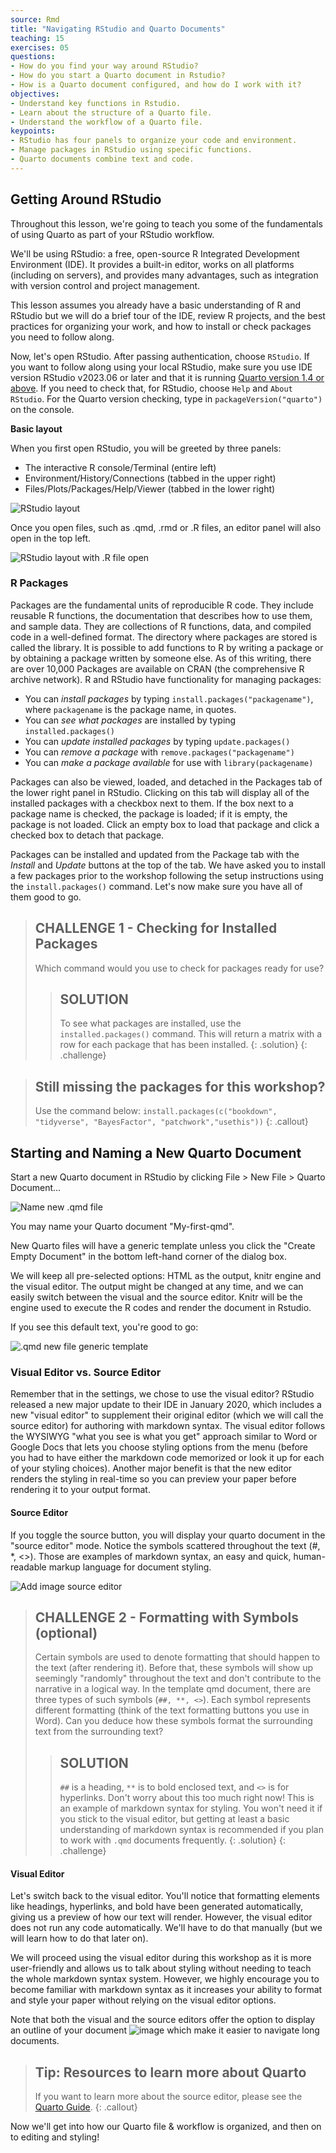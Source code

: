 ```yaml
---
source: Rmd  
title: "Navigating RStudio and Quarto Documents"  
teaching: 15
exercises: 05
questions:
- How do you find your way around RStudio?
- How do you start a Quarto document in Rstudio?
- How is a Quarto document configured, and how do I work with it?
objectives:
- Understand key functions in Rstudio.
- Learn about the structure of a Quarto file.
- Understand the workflow of a Quarto file.
keypoints:
- RStudio has four panels to organize your code and environment.
- Manage packages in RStudio using specific functions.
- Quarto documents combine text and code.
---
```



## Getting Around RStudio

Throughout this lesson, we're going to teach you some of the fundamentals of
using Quarto as part of your RStudio workflow. 

We'll be using RStudio: a free, open-source R Integrated Development Environment
(IDE). It provides a built-in editor, works on all platforms
(including on servers), and provides many advantages, such as integration with
version control and project management.

This lesson assumes you already have a basic understanding of R and RStudio but
we will do a brief tour of the IDE, review R projects, and the best practices for
organizing your work, and how to install or check packages you need to follow along.

Now, let's open RStudio. After passing authentication, choose `RStudio`. If you want to follow along using your local RStudio, make sure you use IDE version RStudio v2023.06 or later and that it is running [Quarto version 1.4 or above](https://quarto.org/docs/download/prerelease.html). If you need to check that, for RStudio, choose `Help` and `About RStudio`. For the Quarto version checking, type in `packageVersion("quarto")` on the console.
  

**Basic layout**

When you first open RStudio, you will be greeted by three panels:

-   The interactive R console/Terminal (entire left)
-   Environment/History/Connections (tabbed in the upper right)
-   Files/Plots/Packages/Help/Viewer (tabbed in the lower right)

![RStudio layout](../../fig/02-rstudio.PNG) 

Once you open files, such as .qmd, .rmd or .R files, an editor panel will also
open in the top left.

![RStudio layout with .R file open](../../fig/02-rstudio-script.PNG) 


### R Packages

Packages are the fundamental units of reproducible R code. They include reusable R functions, the documentation that describes how to use them, and sample data. They are collections of R functions, data, and compiled code in a well-defined format. The directory where packages are stored is called the library.
It is possible to add functions to R by writing a package or by obtaining a
package written by someone else. As of this writing, there are over 10,000
Packages are available on CRAN (the comprehensive R archive network). R and RStudio
have functionality for managing packages:

-   You can *install packages* by typing `install.packages("packagename")`, where `packagename` is the package name, in quotes.
-   You can *see what packages* are installed by typing `installed.packages()`
-   You can *update installed packages* by typing `update.packages()`
-   You can *remove a package* with `remove.packages("packagename")`
-   You can *make a package available* for use with `library(packagename)`

Packages can also be viewed, loaded, and detached in the Packages tab of the
lower right panel in RStudio. Clicking on this tab will display all of the installed
packages with a checkbox next to them. If the box next to a package name is
checked, the package is loaded; if it is empty, the package is not loaded.
Click an empty box to load that package and click a checked box to detach that
package.

Packages can be installed and updated from the Package tab with the *Install* and
*Update* buttons at the top of the tab. We have asked you to install a few packages prior to the workshop following the setup instructions using the `install.packages()` command. Let's now make sure you have all of them good to go.

> ## CHALLENGE 1 - Checking for Installed Packages
> Which command would you use to check for packages ready for use?
>> ## SOLUTION
>> To see what packages are installed, use the `installed.packages()` command. This will return a matrix with a row for each package that has been installed. 
> {: .solution}
{: .challenge}

> ## Still missing the packages for this workshop?
> Use the command below:
`install.packages(c("bookdown", "tidyverse", "BayesFactor", "patchwork","usethis"))`
{: .callout}

## Starting and Naming a New Quarto Document

Start a new Quarto document in RStudio by clicking File \> New File \> Quarto Document...

![Name new .qmd file](../../fig/02-name-new-qmd.PNG)

You may name your Quarto document "My-first-qmd".

New Quarto files will have a generic template unless you click the
"Create Empty Document" in the bottom left-hand corner of the dialog box.

We will keep all pre-selected options: HTML as the output, knitr engine and the visual editor. The output might be changed at any time, and we can easily switch between the visual and the source editor. Knitr will be the engine used to execute the R codes and render the document in Rstudio.

If you see this default text, you're good to go: 

![.qmd new file generic template](../../fig/02-qmd-new-template.PNG)

### Visual Editor vs. Source Editor

Remember that in the settings, we chose to use the visual editor? RStudio released a new major update to their IDE in January 2020, which includes a new "visual editor" to supplement their original editor (which we will call the source editor) for authoring with markdown syntax. The visual editor follows the WYSIWYG "what you see is what you get" approach similar to Word or Google Docs that lets you choose styling options from the menu (before you had to have either the markdown code memorized or look it up for each of your styling choices). Another major benefit is that the new editor renders the styling in real-time so you can preview your paper before rendering it to your output format.

#### Source Editor

If you toggle the source button, you will display your quarto document in the "source editor" mode. Notice the symbols scattered throughout the text (#, *, <>). Those are examples of markdown syntax, an easy and quick, human-readable markup language for document styling.

![Add image source editor](../../fig/02-qmd-source.PNG)


> ## CHALLENGE 2 - Formatting with Symbols (optional)
> Certain symbols are used to denote formatting that should happen to the text (after rendering it). Before that, these symbols will show up seemingly "randomly" throughout the text and don't contribute to the narrative in a logical way. In the template qmd document, there are three types of such symbols (`##, **, <>`). Each symbol represents different formatting (think of the text formatting buttons you use in Word). Can you deduce how these symbols format the surrounding text from the surrounding text?  
>> ## SOLUTION
>> `##` is a heading, `**` is to bold enclosed text, and `<>` is for hyperlinks.
>> Don't worry about this too much right now! This is an example of markdown syntax for styling. You won't need it if you stick to the visual editor, but getting at least a basic understanding of markdown syntax is recommended if you plan to work with `.qmd` documents frequently.
> {: .solution}
{: .challenge}


#### Visual Editor

Let's switch back to the visual editor. You'll notice that formatting elements like headings, hyperlinks, and bold have been generated automatically, giving us a preview of how our text will render. However, the visual editor does not run any code automatically. We'll have to do that manually (but we will learn how to do that later on).

We will proceed using the visual editor during this workshop as it is more
user-friendly and allows us to talk about styling without needing to teach the
whole markdown syntax system. However, we highly encourage you to become
familiar with markdown syntax as it
increases your ability to format and style your paper without relying on the
visual editor options.

Note that both the visual and the source editors offer the option to display an outline of your document ![image](https://user-images.githubusercontent.com/63265343/192625580-ad6bddc1-98b7-437e-8aaf-2190651d456b.png) which make it easier to navigate long documents. 


> ## Tip: Resources to learn more about Quarto
> If you want to learn more about the source editor, please see
> the [Quarto Guide](https://quarto.org/docs/guide).
{: .callout}


Now we'll get into how our Quarto file & workflow is organized, and then on
to editing and styling!

